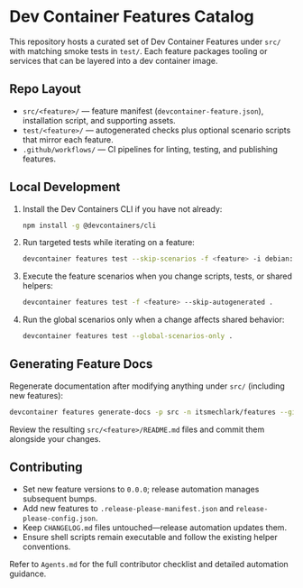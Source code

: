 # Dev Container Features Catalog

This repository hosts a curated set of Dev Container Features under `src/` with matching smoke tests in `test/`. Each feature packages tooling or services that can be layered into a dev container image.

## Repo Layout
- `src/<feature>/` — feature manifest (`devcontainer-feature.json`), installation script, and supporting assets.
- `test/<feature>/` — autogenerated checks plus optional scenario scripts that mirror each feature.
- `.github/workflows/` — CI pipelines for linting, testing, and publishing features.

## Local Development
1. Install the Dev Containers CLI if you have not already:
   ```bash
   npm install -g @devcontainers/cli
   ```
2. Run targeted tests while iterating on a feature:
   ```bash
   devcontainer features test --skip-scenarios -f <feature> -i debian:latest .
   ```
3. Execute the feature scenarios when you change scripts, tests, or shared helpers:
   ```bash
   devcontainer features test -f <feature> --skip-autogenerated .
   ```
4. Run the global scenarios only when a change affects shared behavior:
   ```bash
   devcontainer features test --global-scenarios-only .
   ```

## Generating Feature Docs
Regenerate documentation after modifying anything under `src/` (including new features):
```bash
devcontainer features generate-docs -p src -n itsmechlark/features --github-owner itsmechlark --github-repo features
```
Review the resulting `src/<feature>/README.md` files and commit them alongside your changes.

## Contributing
- Set new feature versions to `0.0.0`; release automation manages subsequent bumps.
- Add new features to `.release-please-manifest.json` and `release-please-config.json`.
- Keep `CHANGELOG.md` files untouched—release automation updates them.
- Ensure shell scripts remain executable and follow the existing helper conventions.

Refer to `Agents.md` for the full contributor checklist and detailed automation guidance.
